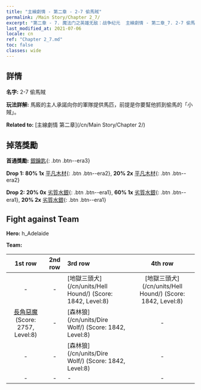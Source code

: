 ```yaml
---
title: "主線劇情 - 第二章 - 2-7 偷馬賊"
permalink: /Main Story/Chapter 2_7/
excerpt: "第二章 - 7. 魔法门之英雄无敌：战争纪元  主線劇情 - 第二章_7. 2-7 偷馬賊"
last_modified_at: 2021-07-06
locale: cn
ref: "Chapter 2_7.md"
toc: false
classes: wide
---
```


## 詳情

 **名字:** 2-7 偷馬賊

 **玩法詳解:** 馬廄的主人承諾向你的軍隊提供馬匹，前提是你要幫他抓到偷馬的「小賊」。

 **Related to:** [主線劇情 第二章](/cn/Main Story/Chapter 2/)

## 掉落獎勵

 **首通獎勵:** [銀鑰匙](/cn/Items/con_693/){: .btn .btn--era3}

 **Drop 1:** **80% 1x** [平凡木材](/cn/Items/mat_7/){: .btn .btn--era2}, **20% 2x** [平凡木材](/cn/Items/mat_7/){: .btn .btn--era2}

 **Drop 2:** **20% 0x** [劣質水銀](/cn/Items/mat_2/){: .btn .btn--era1}, **60% 1x** [劣質水銀](/cn/Items/mat_2/){: .btn .btn--era1}, **20% 2x** [劣質水銀](/cn/Items/mat_2/){: .btn .btn--era1}


## Fight against Team
 **Hero:** h_Adelaide

 **Team:**


  | 1st row | 2nd row | 3rd row | 4th row |
  |:----:|:----:|:----|:----:|
  | - | - | [地獄三頭犬](/cn/units/Hell Hound/) (Score: 1842, Level:8)  | [地獄三頭犬](/cn/units/Hell Hound/) (Score: 1842, Level:8)  |
  | [長角惡魔](/cn/units/Demon/) (Score: 2757, Level:8)  | - | [森林狼](/cn/units/Dire Wolf/) (Score: 1842, Level:8)  | - |
  | - | - | [森林狼](/cn/units/Dire Wolf/) (Score: 1842, Level:8)  | - |
  | - | - | - | - |


